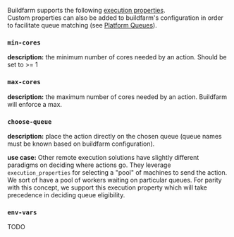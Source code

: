 Buildfarm supports the following [execution properties](https://docs.bazel.build/versions/master/be/common-definitions.html#common.exec_properties).  
Custom properties can also be added to buildfarm's configuration in order to facilitate queue matching (see [Platform Queues](https://github.com/bazelbuild/bazel-buildfarm/wiki/Shard-Platform-Operation-Queue)).

### `min-cores`
**description:** the minimum number of cores needed by an action.  Should be set to >= 1

### `max-cores`
**description:** the maximum number of cores needed by an action. Buildfarm will enforce a max.

### `choose-queue`
**description:** place the action directly on the chosen queue (queue names must be known based on buildfarm configuration).  

**use case:** Other remote execution solutions have slightly different paradigms on deciding where actions go. They leverage `execution_properties` for selecting a "pool" of machines to send the action. We sort of have a pool of workers waiting on particular queues. For parity with this concept, we support this execution property which will take precedence in deciding queue eligibility.

### `env-vars`
TODO